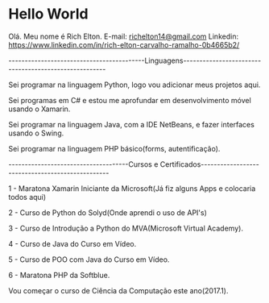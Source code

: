 # Hello World
Olá. Meu nome é Rich Elton.
E-mail: richelton14@gmail.com
Linkedin: https://www.linkedin.com/in/rich-elton-carvalho-ramalho-0b4665b2/

------------------------------------------Linguagens------------------------------------------------------

Sei programar na linguagem Python, logo vou adicionar meus projetos aqui.

Sei programas em C# e estou me aprofundar em desenvolvimento móvel usando o Xamarin.

Sei programar na linguagem Java, com a IDE NetBeans, e fazer interfaces usando o Swing.

Sei programar na linguagem PHP básico(forms, autentificação).

-------------------------------------Cursos e Certificados-------------------------------------------------

1 - Maratona Xamarin Iniciante da Microsoft(Já fiz alguns Apps e colocaria todos aqui)

2 - Curso de Python do Solyd(Onde aprendi o uso de API's)

3 - Curso de Introdução a Python do MVA(Microsoft Virtual Academy).

4 - Curso de Java do Curso em Vídeo.

5 - Curso de POO com Java do Curso em Vídeo.

6 - Maratona PHP da Softblue.

Vou começar o curso de Ciência da Computação este ano(2017.1).
